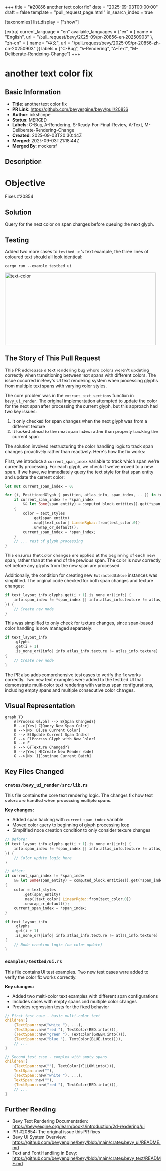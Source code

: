 +++
title = "#20856 another text color fix"
date = "2025-09-03T00:00:00"
draft = false
template = "pull_request_page.html"
in_search_index = true

[taxonomies]
list_display = ["show"]

[extra]
current_language = "en"
available_languages = {"en" = { name = "English", url = "/pull_request/bevy/2025-09/pr-20856-en-20250903" }, "zh-cn" = { name = "中文", url = "/pull_request/bevy/2025-09/pr-20856-zh-cn-20250903" }}
labels = ["C-Bug", "A-Rendering", "A-Text", "M-Deliberate-Rendering-Change"]
+++

# another text color fix

## Basic Information
- **Title**: another text color fix
- **PR Link**: https://github.com/bevyengine/bevy/pull/20856
- **Author**: ickshonpe
- **Status**: MERGED
- **Labels**: C-Bug, A-Rendering, S-Ready-For-Final-Review, A-Text, M-Deliberate-Rendering-Change
- **Created**: 2025-09-03T20:30:44Z
- **Merged**: 2025-09-03T21:18:44Z
- **Merged By**: mockersf

## Description
# Objective

Fixes #20854

## Solution

Query for the next color on span changes before queuing the next glyph.

## Testing

Added two more cases to `testbed_ui`'s text example, the three lines of coloured text should all look identical:

```cargo run --example testbed_ui```

<img width="487" height="234" alt="text-color" src="https://github.com/user-attachments/assets/78d10141-9b2f-4a57-9b64-eda62da46db5" />

## The Story of This Pull Request

This PR addresses a text rendering bug where colors weren't updating correctly when transitioning between text spans with different colors. The issue occurred in Bevy's UI text rendering system when processing glyphs from multiple text spans with varying color styles.

The core problem was in the `extract_text_sections` function in `bevy_ui_render`. The original implementation attempted to update the color for the next span after processing the current glyph, but this approach had two key issues:

1. It only checked for span changes when the next glyph was from a different texture
2. It looked ahead to the next span index rather than properly tracking the current span

The solution involved restructuring the color handling logic to track span changes proactively rather than reactively. Here's how the fix works:

First, we introduce a `current_span_index` variable to track which span we're currently processing. For each glyph, we check if we've moved to a new span. If we have, we immediately query the text style for that span entity and update the current color:

```rust
let mut current_span_index = 0;

for (i, PositionedGlyph { position, atlas_info, span_index, .. }) in text_layout_info.glyphs.iter().enumerate() {
    if current_span_index != *span_index
        && let Some(span_entity) = computed_block.entities().get(*span_index).map(|t| t.entity)
    {
        color = text_styles
            .get(span_entity)
            .map(|text_color| LinearRgba::from(text_color.0))
            .unwrap_or_default();
        current_span_index = *span_index;
    }
    // ... rest of glyph processing
}
```

This ensures that color changes are applied at the beginning of each new span, rather than at the end of the previous span. The color is now correctly set before any glyphs from the new span are processed.

Additionally, the condition for creating new `ExtractedUiNode` instances was simplified. The original code checked for both span changes and texture changes:

```rust
if text_layout_info.glyphs.get(i + 1).is_none_or(|info| {
    info.span_index != *span_index || info.atlas_info.texture != atlas_info.texture
}) {
    // Create new node
}
```

This was simplified to only check for texture changes, since span-based color handling is now managed separately:

```rust
if text_layout_info
    .glyphs
    .get(i + 1)
    .is_none_or(|info| info.atlas_info.texture != atlas_info.texture)
{
    // Create new node
}
```

The PR also adds comprehensive test cases to verify the fix works correctly. Two new text examples were added to the testbed UI that demonstrate multi-color text rendering with various span configurations, including empty spans and multiple consecutive color changes.

## Visual Representation

```mermaid
graph TD
    A[Process Glyph] --> B{Span Changed?}
    B -->|Yes| C[Query New Span Color]
    B -->|No| D[Use Current Color]
    C --> E[Update Current Span Index]
    E --> F[Process Glyph with New Color]
    D --> F
    F --> G{Texture Changed?}
    G -->|Yes| H[Create New Render Node]
    G -->|No| I[Continue Current Batch]
```

## Key Files Changed

### `crates/bevy_ui_render/src/lib.rs`
This file contains the core text rendering logic. The changes fix how text colors are handled when processing multiple spans.

**Key changes:**
- Added span tracking with `current_span_index` variable
- Moved color query to beginning of glyph processing loop
- Simplified node creation condition to only consider texture changes

```rust
// Before:
if text_layout_info.glyphs.get(i + 1).is_none_or(|info| {
    info.span_index != *span_index || info.atlas_info.texture != atlas_info.texture
}) {
    // Color update logic here
}

// After:
if current_span_index != *span_index
    && let Some(span_entity) = computed_block.entities().get(*span_index).map(|t| t.entity)
{
    color = text_styles
        .get(span_entity)
        .map(|text_color| LinearRgba::from(text_color.0))
        .unwrap_or_default();
    current_span_index = *span_index;
}

if text_layout_info
    .glyphs
    .get(i + 1)
    .is_none_or(|info| info.atlas_info.texture != atlas_info.texture)
{
    // Node creation logic (no color update)
}
```

### `examples/testbed/ui.rs`
This file contains UI test examples. Two new test cases were added to verify the color fix works correctly.

**Key changes:**
- Added two multi-color text examples with different span configurations
- Includes cases with empty spans and multiple color changes
- Provides regression tests for the fixed behavior

```rust
// First test case - basic multi-color text
children![
    (TextSpan::new("white "), ...),
    (TextSpan::new("red "), TextColor(RED.into())),
    (TextSpan::new("green "), TextColor(GREEN.into())),
    (TextSpan::new("blue "), TextColor(BLUE.into())),
    // ...
]

// Second test case - complex with empty spans
children![
    (TextSpan::new(""), TextColor(YELLOW.into())),
    TextSpan::new(""),
    (TextSpan::new("white "), ...),
    TextSpan::new(""),
    (TextSpan::new("red "), TextColor(RED.into())),
    // ...
]
```

## Further Reading

- Bevy Text Rendering Documentation: https://bevyengine.org/learn/books/introduction/2d-rendering/ui
- PR #20854: The original issue this PR fixes
- Bevy UI System Overview: https://github.com/bevyengine/bevy/blob/main/crates/bevy_ui/README.md
- Text and Font Handling in Bevy: https://github.com/bevyengine/bevy/blob/main/crates/bevy_text/README.md